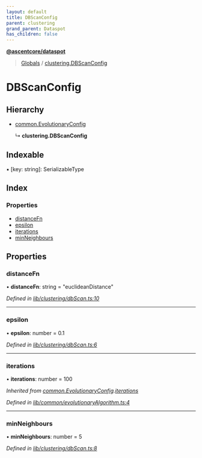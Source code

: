 ```yaml
---
layout: default
title: DBScanConfig
parent: clustering
grand_parent: Dataspot
has_children: false
---
```


**[@ascentcore/dataspot](../README.md)**

> [Globals](../globals.md) / [clustering.DBScanConfig](clustering_dbscanconfig)

# DBScanConfig

## Hierarchy

* [common.EvolutionaryConfig](common_evolutionaryconfig)

  ↳ **clustering.DBScanConfig**

## Indexable

▪ [key: string]: SerializableType

## Index

### Properties

* [distanceFn](clustering_dbscanconfig#distancefn)
* [epsilon](clustering_dbscanconfig#epsilon)
* [iterations](clustering_dbscanconfig#iterations)
* [minNeighbours](clustering_dbscanconfig#minneighbours)

## Properties

### distanceFn

•  **distanceFn**: string = "euclideanDistance"

*Defined in [lib/clustering/dbScan.ts:10](https://github.com/ascentcore/dataspot/blob/0dd3d5b/lib/clustering/dbScan.ts#L10)*

___

### epsilon

•  **epsilon**: number = 0.1

*Defined in [lib/clustering/dbScan.ts:6](https://github.com/ascentcore/dataspot/blob/0dd3d5b/lib/clustering/dbScan.ts#L6)*

___

### iterations

•  **iterations**: number = 100

*Inherited from [common.EvolutionaryConfig](common_evolutionaryconfig).[iterations](common_evolutionaryconfig#iterations)*

*Defined in [lib/common/evolutionaryAlgorithm.ts:4](https://github.com/ascentcore/dataspot/blob/0dd3d5b/lib/common/evolutionaryAlgorithm.ts#L4)*

___

### minNeighbours

•  **minNeighbours**: number = 5

*Defined in [lib/clustering/dbScan.ts:8](https://github.com/ascentcore/dataspot/blob/0dd3d5b/lib/clustering/dbScan.ts#L8)*
